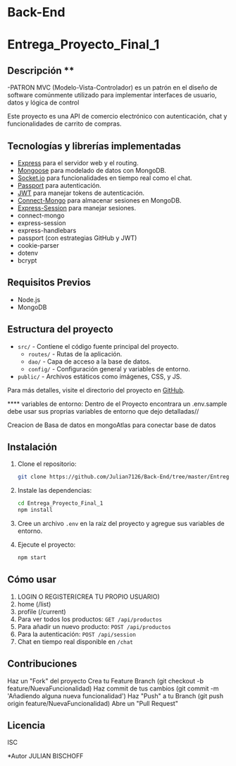 # Back-End 
# Entrega_Proyecto_Final_1

## Descripción ** 
-PATRON MVC (Modelo-Vista-Controlador) es un patrón en el diseño de software comúnmente utilizado para implementar interfaces de usuario, datos y lógica de control

Este proyecto es una API de comercio electrónico con autenticación, chat y funcionalidades de carrito de compras.

## Tecnologías y librerías implementadas


- [Express](https://expressjs.com/es/) para el servidor web y el routing.
- [Mongoose](https://mongoosejs.com/) para modelado de datos con MongoDB.
- [Socket.io](https://socket.io/) para funcionalidades en tiempo real como el chat.
- [Passport](http://www.passportjs.org/) para autenticación.
- [JWT](https://jwt.io/) para manejar tokens de autenticación.
- [Connect-Mongo](https://www.npmjs.com/package/connect-mongo) para almacenar sesiones en MongoDB.
- [Express-Session](https://www.npmjs.com/package/express-session) para manejar sesiones.
- connect-mongo
- express-session
- express-handlebars
- passport (con estrategias GitHub y JWT)
- cookie-parser
- dotenv
- bcrypt

## Requisitos Previos

- Node.js
- MongoDB


## Estructura del proyecto

- `src/` - Contiene el código fuente principal del proyecto.
  - `routes/` - Rutas de la aplicación.
  - `dao/` - Capa de acceso a la base de datos.
  - `config/` - Configuración general y variables de entorno.
- `public/` - Archivos estáticos como imágenes, CSS, y JS.

  

Para más detalles, visite el directorio del proyecto en [GitHub](https://github.com/Julian7126/Back-End/tree/master/Entrega_Proyecto_Final_1).

**** variables de entorno:
Dentro de el Proyecto encontrara un .env.sample
debe usar sus proprias variables de entorno que dejo detalladas// 

Creacion de Basa de datos en mongoAtlas
para conectar base de datos 

## Instalación

1. Clone el repositorio:
    ```sh
    git clone https://github.com/Julian7126/Back-End/tree/master/Entrega_Proyecto_Final_1
    ```

2. Instale las dependencias:
    ```sh
    cd Entrega_Proyecto_Final_1
    npm install
    ```

3. Cree un archivo `.env` en la raíz del proyecto y agregue sus variables de entorno.

4. Ejecute el proyecto:
    ```sh
    npm start
    ```

## Cómo usar

1. LOGIN O REGISTER(CREA TU PROPIO USUARIO)
2. home (/list)
3. profile (/current) 
5. Para ver todos los productos: `GET /api/productos`
6. Para añadir un nuevo producto: `POST /api/productos`
7. Para la autenticación: `POST /api/session`
8. Chat en tiempo real disponible en `/chat`

## Contribuciones


Haz un "Fork" del proyecto
Crea tu Feature Branch (git checkout -b feature/NuevaFuncionalidad)
Haz commit de tus cambios (git commit -m 'Añadiendo alguna nueva funcionalidad')
Haz "Push" a tu Branch (git push origin feature/NuevaFuncionalidad)
Abre un "Pull Request"

## Licencia

ISC

*Autor
JULIAN BISCHOFF

